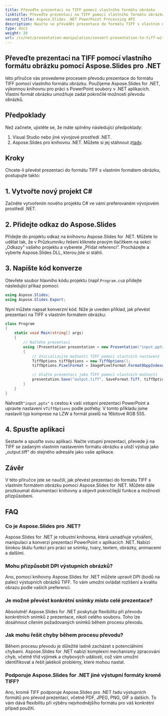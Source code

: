 ```yaml
---
title: Převeďte prezentaci na TIFF pomocí vlastního formátu obrázku
linktitle: Převeďte prezentaci na TIFF pomocí vlastního formátu obrázku
second_title: Aspose.Slides .NET PowerPoint Processing API
description: Naučte se převádět prezentace do formátu TIFF s vlastním nastavením obrázků pomocí Aspose.Slides for .NET. Podrobný průvodce s příklady kódu.
type: docs
weight: 26
url: /cs/net/presentation-manipulation/convert-presentation-to-tiff-with-custom-image-format/
---
```


## Převeďte prezentaci na TIFF pomocí vlastního formátu obrázku pomocí Aspose.Slides pro .NET

této příručce vás provedeme procesem převodu prezentace do formátu TIFF pomocí vlastního formátu obrázku. Použijeme Aspose.Slides for .NET, výkonnou knihovnu pro práci s PowerPoint soubory v .NET aplikacích. Vlastní formát obrázku umožňuje zadat pokročilé možnosti převodu obrázků.

## Předpoklady

Než začnete, ujistěte se, že máte splněny následující předpoklady:

1. Visual Studio nebo jiné vývojové prostředí .NET.
2.  Aspose.Slides pro knihovnu .NET. Můžete si jej stáhnout z[tady](https://downloads.aspose.com/slides/net).

## Kroky

Chcete-li převést prezentaci do formátu TIFF s vlastním formátem obrázku, postupujte takto:

## 1. Vytvořte nový projekt C#

Začněte vytvořením nového projektu C# ve vámi preferovaném vývojovém prostředí .NET.

## 2. Přidejte odkaz do Aspose.Slides

Přidejte do projektu odkaz na knihovnu Aspose.Slides for .NET. Můžete to udělat tak, že v Průzkumníku řešení kliknete pravým tlačítkem na sekci „Odkazy“ vašeho projektu a vyberete „Přidat referenci“. Procházejte a vyberte Aspose.Slides DLL, kterou jste si stáhli.

## 3. Napište kód konverze

 Otevřete soubor hlavního kódu projektu (např.`Program.cs`a přidejte následující příkaz pomocí:

```csharp
using Aspose.Slides;
using Aspose.Slides.Export;
```

Nyní můžete napsat konverzní kód. Níže je uveden příklad, jak převést prezentaci na TIFF s vlastním formátem obrázku:

```csharp
class Program
{
    static void Main(string[] args)
    {
        // Načtěte prezentaci
        using (Presentation presentation = new Presentation("input.pptx"))
        {
            // Inicializujte možnosti TIFF pomocí vlastních nastavení
            TiffOptions tiffOptions = new TiffOptions();
            tiffOptions.PixelFormat = ImagePixelFormat.Format8bppIndexed;

            // Uložte prezentaci jako TIFF pomocí vlastních možností
            presentation.Save("output.tiff", SaveFormat.Tiff, tiffOptions);
        }
    }
}
```

 Nahradit`"input.pptx"` s cestou k vaší vstupní prezentaci PowerPoint a upravte nastavení v`TiffOptions` podle potřeby. V tomto příkladu jsme nastavili typ komprese na LZW a formát pixelů na 16bitové RGB 555.

## 4. Spusťte aplikaci

Sestavte a spusťte svou aplikaci. Načte vstupní prezentaci, převede ji na TIFF se zadaným vlastním nastavením formátu obrázku a uloží výstup jako „output.tiff“ do stejného adresáře jako vaše aplikace.

## Závěr

V této příručce jste se naučili, jak převést prezentaci do formátu TIFF s vlastním formátem obrázku pomocí Aspose.Slides for .NET. Můžete dále prozkoumat dokumentaci knihovny a objevit pokročilejší funkce a možnosti přizpůsobení.

## FAQ

### Co je Aspose.Slides pro .NET?

Aspose.Slides for .NET je robustní knihovna, která usnadňuje vytváření, manipulaci a konverzi prezentací PowerPoint v aplikacích .NET. Nabízí širokou škálu funkcí pro práci se snímky, tvary, textem, obrázky, animacemi a dalšími.

### Mohu přizpůsobit DPI výstupních obrázků?

Ano, pomocí knihovny Aspose.Slides for .NET můžete upravit DPI (bodů na palec) výstupních obrázků TIFF. To vám umožní ovládat rozlišení a kvalitu obrazu podle vašich preferencí.

### Je možné převést konkrétní snímky místo celé prezentace?

Absolutně! Aspose.Slides for .NET poskytuje flexibilitu při převodu konkrétních snímků z prezentace, nikoli celého souboru. Toho lze dosáhnout cílením požadovaných snímků během procesu převodu.

### Jak mohu řešit chyby během procesu převodu?

Během procesu převodu je důležité ladně zacházet s potenciálními chybami. Aspose.Slides for .NET nabízí komplexní mechanismy zpracování chyb, včetně tříd výjimek a chybových událostí, což vám umožní identifikovat a řešit jakékoli problémy, které mohou nastat.

### Podporuje Aspose.Slides for .NET jiné výstupní formáty kromě TIFF?

Ano, kromě TIFF podporuje Aspose.Slides pro .NET řadu výstupních formátů pro převod prezentací, včetně PDF, JPEG, PNG, GIF a dalších. To vám dává flexibilitu při výběru nejvhodnějšího formátu pro váš konkrétní případ použití.